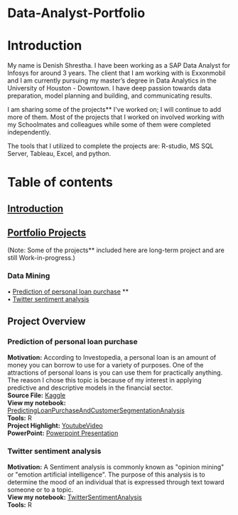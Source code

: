 # Data-Analyst-Portfolio


# Introduction
My name is Denish Shrestha. I have been working as a SAP Data Analyst for Infosys for around 3 years. The client that I am working with is Exxonmobil and I am currently pursuing my master’s degree in Data Analytics in the University of Houston - Downtown. I have deep passion towards data preparation, model planning and building, and communicating results. 

I am sharing some of the projects** I've worked on; I will continue to add more of them. Most of the projects that I worked on involved working with my Schoolmates and colleagues while some of them were completed independently.

The tools that I utilized to complete the projects are:
R-studio, MS SQL Server, Tableau, Excel, and python.

# Table of contents    
 ## [Introduction](#Introduction) <br/>
 ## [Portfolio Projects](#Portfolio-Projects) <br/>
 (Note: Some of the projects\** included here are long-term project and are still Work-in-progress.)
   ### Data Mining
   • [Prediction of personal loan purchase](#Prediction-of-personal-loan-purchase) **  <br>
   • [Twitter sentiment analysis](#Twitter-sentiment-analysis) <br/>

   
## Project Overview
### Prediction of personal loan purchase
   **Motivation:** <span>  According to Investopedia, a personal loan is an amount of money you can borrow to use for a variety of purposes. One of the attractions of personal loans is you can use them for practically anything. The reason I chose this topic is because of my interest in applying predictive and descriptive models in the financial sector. <span>  <br>
   **Source File:** [Kaggle](https://www.kaggle.com/datasets/teertha/personal-loan-modeling) <br>
   **View my notebook:** [PredictingLoanPurchaseAndCustomerSegmentationAnalysis](https://github.com/denish5300/Prediction-of-Personal-Loan-Purchase-Customer-Segmentation-Analysis/blob/main/Bank_Personal_Loan_Original.csv)<br>
   **Tools:** R <br>
   **Project Highlight:** [YoutubeVideo](https://www.youtube.com/watch?v=CM71NL_BHHc) <br>
   **PowerPoint:** [Powerpoint Presentation](https://github.com/denish5300/Prediction-of-Personal-Loan-Purchase-Customer-Segmentation-Analysis/blob/main/PersonalLoanProjectPresentation.pptx) <br>
 
### Twitter sentiment analysis
   **Motivation:** <span> A Sentiment analysis is commonly known as "opinion mining" or "emotion artificial intelligence". The purpose of this analysis                             is to determine the mood of an individual that is expressed through text toward someone or to a topic. <span>  <br>
   **View my notebook:** [TwitterSentimentAnalysis](https://github.com/denish5300/Twitter-Sentiment-Analysis-using-R)  <br>
   **Tools:** R
    

